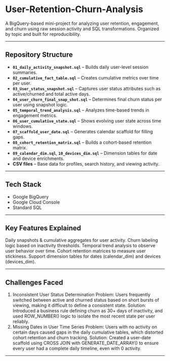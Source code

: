 #  User-Retention-Churn-Analysis

A BigQuery-based mini-project for analyzing user retention, engagement, and churn using raw session activity and SQL transformations. Organized by topic and built for reproducibility.

---

##  Repository Structure


- **`01_daily_activity_snapshot.sql`** – Builds daily user-level session summaries.
- **`02_cumulative_fact_table.sql`** – Creates cumulative metrics over time per user.
- **`03_User_status_snapshot.sql`** – Captures user status attributes such as active/churned and total active days.
- **`04_user_churn_final_snap_shot.sql`** – Determines final churn status per user using snapshot logic.
- **`05_temporal_trend_analysis.sql`** – Analyzes time-based trends in engagement metrics.
- **`06_user_cumulative_state.sql`** – Shows evolving user state across time windows.
- **`07_scaffold_user_date.sql`** – Generates calendar scaffold for filling gaps.
- **`08_cohort_retention_matrix.sql`** – Builds a cohort-based retention matrix.
- **`09_calendar_dim.sql`**, **`10_devices_dim.sql`** – Dimension tables for date and device enrichments.
- **CSV files** – Base data for profiles, search history, and viewing activity.

---

## Tech Stack 

- Google BigQuery
- Google Cloud Console
- Standard SQL

---

## Key Features Explained

Daily snapshots & cumulative aggregates for user activity.
Churn labeling logic based on inactivity thresholds.
Temporal trend analysis to observe user behavior over time.
Cohort retention matrices to measure user stickiness.
Support dimension tables for dates (calendar_dim) and devices (devices_dim).

---

##  Challenges Faced

1. Inconsistent User Status Determination
Problem: Users frequently switched between active and churned status based on short bursts of viewing, making it difficult to define a consistent state.
Solution: Introduced a business rule defining churn as 30+ days of inactivity, and used ROW_NUMBER() logic to isolate the most recent state per user reliably.
2. Missing Dates in User Time Series
Problem: Users with no activity on certain days caused gaps in the daily cumulative tables, which distorted cohort retention and churn tracking.
Solution: Created a user-date scaffold using CROSS JOIN with GENERATE_DATE_ARRAY() to ensure every user had a complete daily timeline, even with 0 activity.

---

